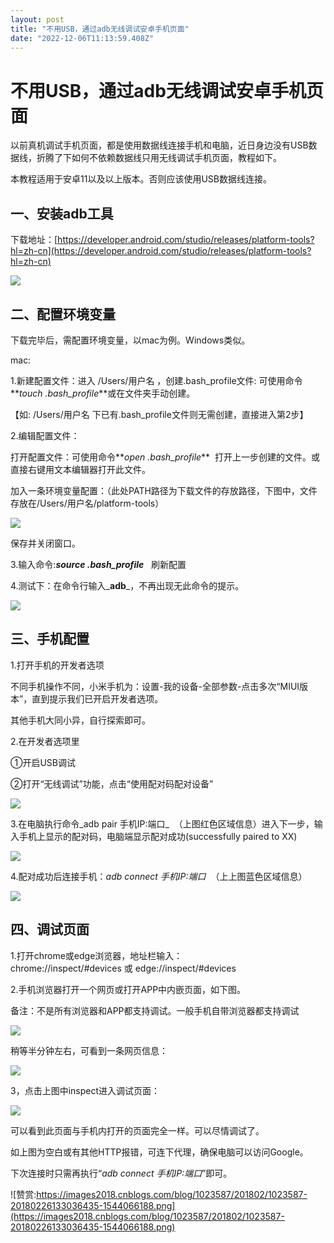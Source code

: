 ```yaml
---
layout: post
title: "不用USB，通过adb无线调试安卓手机页面"
date: "2022-12-06T11:13:59.408Z"
---
```

不用USB，通过adb无线调试安卓手机页面
=====================

以前真机调试手机页面，都是使用数据线连接手机和电脑，近日身边没有USB数据线，折腾了下如何不依赖数据线只用无线调试手机页面，教程如下。

本教程适用于安卓11以及以上版本。否则应该使用USB数据线连接。

一、安装adb工具
---------

下载地址：[https://developer.android.com/studio/releases/platform-tools?hl=zh-cn](https://developer.android.com/studio/releases/platform-tools?hl=zh-cn)

![](https://img2023.cnblogs.com/blog/1023587/202212/1023587-20221206185217946-459910065.png)

二、配置环境变量
--------

下载完毕后，需配置环境变量，以mac为例。Windows类似。

mac:

1.新建配置文件：进入 /Users/用户名 ，创建.bash\_profile文件: 可使用命令**_touch .bash\_profile_**或在文件夹手动创建。

【如: /Users/用户名 下已有.bash\_profile文件则无需创建，直接进入第2步】

2.编辑配置文件：  

打开配置文件：可使用命令**_open .bash\_profile_**  打开上一步创建的文件。或直接右键用文本编辑器打开此文件。

加入一条环境变量配置：（此处PATH路径为下载文件的存放路径，下图中，文件存放在/Users/用户名/platform-tools）

![](https://img2023.cnblogs.com/blog/1023587/202212/1023587-20221206185218170-497245474.png)

保存并关闭窗口。

3.输入命令:_**source .bash\_profile**_   刷新配置

4.测试下：在命令行输入_**adb**_，不再出现无此命令的提示。

![](https://img2023.cnblogs.com/blog/1023587/202212/1023587-20221206185217625-915147207.png)

三、手机配置
------

1.打开手机的开发者选项

不同手机操作不同，小米手机为：设置-我的设备-全部参数-点击多次“MIUI版本”，直到提示我们已开启开发者选项。

其他手机大同小异，自行探索即可。

2.在开发者选项里

①开启USB调试

②打开“无线调试”功能，点击“使用配对码配对设备”

![](https://img2023.cnblogs.com/blog/1023587/202212/1023587-20221206185217824-196983572.png)

3.在电脑执行命令_adb pair 手机IP:端口_  （上图红色区域信息）进入下一步，输入手机上显示的配对码，电脑端显示配对成功(successfully paired to XX)

![](https://img2023.cnblogs.com/blog/1023587/202212/1023587-20221206185218207-941178487.png)

4.配对成功后连接手机：_adb connect 手机IP:端口_  （上上图蓝色区域信息）

![](https://img2023.cnblogs.com/blog/1023587/202212/1023587-20221206185217972-1656960826.png)

四、调试页面
------

1.打开chrome或edge浏览器，地址栏输入：chrome://inspect/#devices 或 edge://inspect/#devices 

2.手机浏览器打开一个网页或打开APP中内嵌页面，如下图。

备注：不是所有浏览器和APP都支持调试。一般手机自带浏览器都支持调试

![](https://img2023.cnblogs.com/blog/1023587/202212/1023587-20221206185218564-1396794400.png)

稍等半分钟左右，可看到一条网页信息：

![](https://img2023.cnblogs.com/blog/1023587/202212/1023587-20221206185217984-705515749.png)

3，点击上图中inspect进入调试页面：

![](https://img2023.cnblogs.com/blog/1023587/202212/1023587-20221206185218819-645266610.png)

可以看到此页面与手机内打开的页面完全一样。可以尽情调试了。

如上图为空白或有其他HTTP报错，可连下代理，确保电脑可以访问Google。

下次连接时只需再执行“_adb connect 手机IP:端口_”即可。

![赞赏:https://images2018.cnblogs.com/blog/1023587/201802/1023587-20180226133036435-1544066188.png](https://images2018.cnblogs.com/blog/1023587/201802/1023587-20180226133036435-1544066188.png)